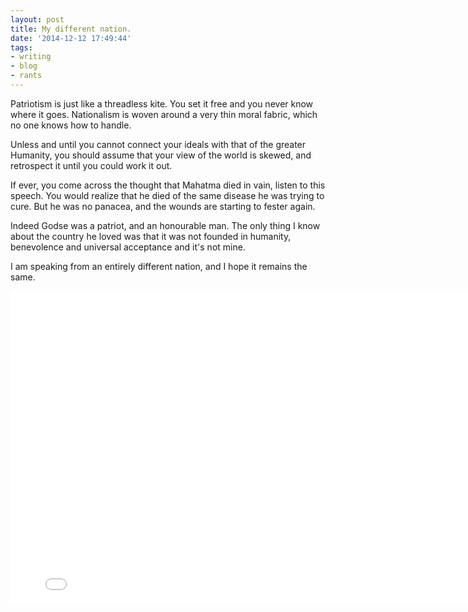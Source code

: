 ```yaml
---
layout: post
title: My different nation.
date: '2014-12-12 17:49:44'
tags:
- writing
- blog
- rants
---
```


Patriotism is just like a threadless kite. You set it free and you never know where it goes. Nationalism is woven around a very thin moral fabric, which no one knows how to handle.

Unless and until you cannot connect your ideals with that of the greater Humanity, you should assume that your view of the world is skewed, and retrospect it until you could work it out.

If ever, you come across the thought that Mahatma died in vain, listen to this speech. You would realize that he died of the same disease he was trying to cure. But he was no panacea, and the wounds are starting to fester again.

Indeed Godse was a patriot, and an honourable man. The only thing I know about the country he loved was that it was not founded in humanity, benevolence and universal acceptance and it's not mine.

I am speaking from an entirely different nation, and I hope it remains the same.

<iframe width="800" height="500" src="//www.youtube.com/embed/gyhsvqYXC2c" frameborder="0" allowfullscreen></iframe> 




<!-- Start of GetKudos Script -->
<script>
(function(w,t,gk,d,s,fs){if(w[gk])return;d=w.document;w[gk]=function(){
(w[gk]._=w[gk]._||[]).push(arguments)};s=d.createElement(t);s.async=!0;
s.src='//static.getkudos.me/widget.js';fs=d.getElementsByTagName(t)[0];
fs.parentNode.insertBefore(s,fs)})(window,'script','getkudos');

getkudos('create', 'hashin');
</script>
<!-- End of GetKudos Script -->